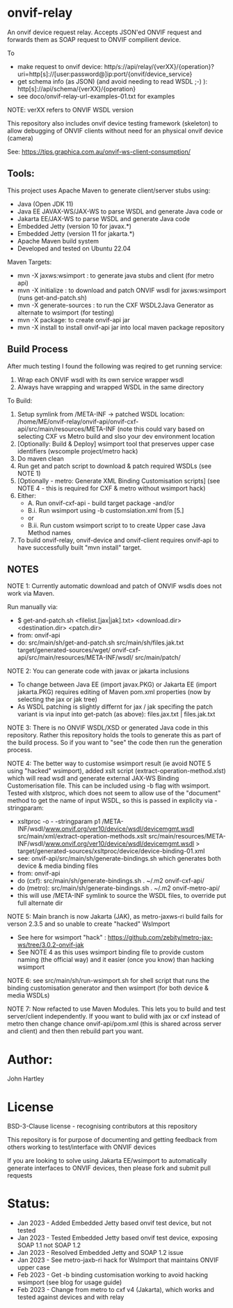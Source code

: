 # onvif-relay
An onvif device request relay.
Accepts JSON'ed ONVIF request and forwards them as SOAP request to ONVIF compilient device.

To
- make request to onvif device: http/s://api/relay/{verXX}/{operation}?uri=http[s]://[user:password@]ip:port/{onvif/device_service}
- get schema info (as JSON) (and avoid needing to read WSDL ;-) ): http[s]://api/schema/{verXX}/{operation}
- see doco/onvif-relay-url-examples-01.txt for examples

NOTE: verXX refers to ONVIF WSDL version

This repository also includes onvif device testing framework (skeleton) to allow debugging of ONVIF clients without need for an physical onvif device (camera)


See: https://tips.graphica.com.au/onvif-ws-client-consumption/

## Tools:

This project uses Apache Maven to generate client/server stubs using:
- Java (Open JDK 11)
- Java EE JAVAX-WS/JAX-WS to parse WSDL and generate Java code or
- Jakarta EE/JAX-WS to parse WSDL and generate Java code
- Embedded Jetty (version 10 for javax.*)
- Embedded Jetty (version 11 for jakarta.*)
- Apache Maven build system
- Developed and tested on Ubuntu 22.04

Maven Targets:
- mvn -X jaxws:wsimport : to generate java stubs and client (for metro api)
- mvn -X initialize : to download and patch ONVIF wsdl for jaxws:wsimport (runs get-and-patch.sh)
- mvn -X generate-sources : to run the CXF WSDL2Java Generator as alternate to wsimport (for testing)
- mvn -X package: to create onvif-api jar
- mvn -X install to install onvif-api jar into local maven package repository


## Build Process

After much testing I found the following was reqired to get running service:
1. Wrap each ONVIF wsdl with its own service wrapper wsdl
2. Always have wrapping and wrapped WSDL in the same directory


To Build:


1. Setup symlink from /META-INF -> patched WSDL location: /home/ME/onvif-relay/onvif-api/onvif-cxf-api/src/main/resources/META-INF (note this could vary based on selecting CXF vs Metro build and slso your dev environment location
2. [Optionally: Build & Deploy] wsimport tool that preserves upper case identifiers (wscomple project/metro hack)
3. Do maven clean
4. Run get and patch script to download & patch required WSDLs (see NOTE 1)
5. [Optionally - metro: Generate XML Binding Customisation scripts] (see NOTE 4 - this is required for CXF & metro without wsimport hack)
6. Either:
   - A. Run onvif-cxf-api - build target package
   -and/or
   - B.i. Run wsimport using -b customsiation.xml from [5.]
   - or
   - B.ii. Run custom wsimport script to to create Upper case Java Method names
7. To build onvif-relay, onvif-device and onvif-client requires onvif-api to have successfully built "mvn install" target.

## NOTES

NOTE 1: Currently automatic download and patch of ONVIF wsdls does not work via Maven.

Run manually via:
- $ get-and-patch.sh <filelist.[jax|jak].txt> <download.dir> <destination.dir> <patch.dir>
- from: onvif-api
- do: src/main/sh/get-and-patch.sh src/main/sh/files.jak.txt target/generated-sources/wget/ onvif-cxf-api/src/main/resources/META-INF/wsdl/ src/main/patch/


NOTE 2: You can generate code with javax or jakarta inclusions
- To change between Java EE (import javax.PKG) or Jakarta EE (import jakarta.PKG) requires editing of Maven pom.xml properties (now by selecting the jax or jak tree)
- As WSDL patching is slightly differnt for jax / jak specifing the patch variant is via input into get-patch (as above): files.jax.txt | files.jak.txt
 

NOTE 3: There is no ONVIF WSDL/XSD or generated Java code in this repository. Rather this repository holds the tools to generate this as part of the build process. So if you want to "see" the code then run the generation process.


NOTE 4: The better way to customise wsimport result (ie avoid NOTE 5 using "hacked" wsimport), added xslt script (extract-operation-method.xlst) which will read wsdl and generate  external JAX-WS Binding Customerisation file. This can be included using -b flag with wsimport. Tested with xlstproc, which does not seem to allow use of the "document" method to get the name of input WSDL, so this is passed in explicity via -stringparam:
- xsltproc -o - -stringparam p1 /META-INF/wsdl/www.onvif.org/ver10/device/wsdl/devicemgmt.wsdl src/main/xml/extract-operation-methods.xslt src/main/resources/META-INF/wsdl/www.onvif.org/ver10/device/wsdl/devicemgmt.wsdl > target/generated-sources/xsltproc/device/device-binding-01.xml
- see: onvif-api/src/main/sh/generate-bindings.sh which generates both device & media binding files
- from: onvif-api
- do (cxf): src/main/sh/generate-bindings.sh . ~/.m2 onvif-cxf-api/ 
- do (metro): src/main/sh/generate-bindings.sh . ~/.m2 onvif-metro-api/ 
- this will use /META-INF symlink to source the WSDL files, to override put full alternate dir


NOTE 5: Main branch is now Jakarta (JAK), as metro-jaxws-ri build fails for verson 2.3.5 and so unable to create "hacked" WsImport
- See here for wsimport "hack" : https://github.com/zebity/metro-jax-ws/tree/3.0.2-onvif-jak
- See NOTE 4 as this uses wsimport binding file to provide custom naming (the official way) and it easier (once you know) than hacking wsimport


NOTE 6: see src/main/sh/run-wsimport.sh for shell script that runs the binding customisation generator and then wsimport (for both device & media WSDLs)


NOTE 7: Now refacted to use Maven Modules. This lets you to build and test server/client independently. If yoou want to bulid with jax or cxf instead of metro then change chance onvif-api/pom.xml (this is shared across server and client) and then then rebuild part you want.


# Author:

John Hartley

# License

BSD-3-Clause license - recognising contributors at this repository

This repository is for purpose of documenting and getting feedback from others working to test/interface with ONVIF devices

If you are looking to solve using Jakarta EE/wsimport to automatically generate interfaces to ONVIF devices, then please fork and submit pull requests

# Status:

- Jan 2023 - Added Embedded Jetty based onvif test device, but not tested
- Jan 2023 - Tested Embedded Jetty based onvif test device, exposing SOAP 1.1 not SOAP 1.2
- Jan 2023 - Resolved Embedded Jetty and SOAP 1.2 issue
- Jan 2023 - See metro-jaxb-ri hack for WsImport that maintains ONVIF upper case
- Feb 2023 - Get -b binding customisation working to avoid hacking wsimport (see blog for usage guide)
- Feb 2023 - Change from metro to cxf v4 (Jakarta), which works and tested against devices and with relay
 
